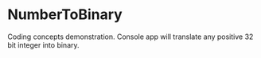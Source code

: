 # NumberToBinary
Coding concepts demonstration. Console app will translate any positive 32 bit integer into binary. 
